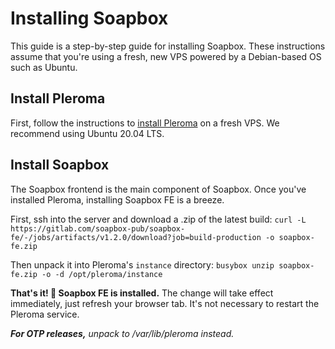 # Installing Soapbox

This guide is a step-by-step guide for installing Soapbox. These instructions assume that you're using a fresh, new VPS powered by a Debian-based OS such as Ubuntu.

## Install Pleroma

First, follow the instructions to [install Pleroma](https://docs-develop.pleroma.social/backend/installation/debian_based_en/) on a fresh VPS. We recommend using Ubuntu 20.04 LTS.

## Install Soapbox

The Soapbox frontend is the main component of Soapbox. Once you've installed Pleroma, installing Soapbox FE is a breeze.

First, ssh into the server and download a .zip of the latest build: ``curl -L https://gitlab.com/soapbox-pub/soapbox-fe/-/jobs/artifacts/v1.2.0/download?job=build-production -o soapbox-fe.zip``

Then unpack it into Pleroma's ``instance`` directory: ``busybox unzip soapbox-fe.zip -o -d /opt/pleroma/instance``

**That's it! 🎉 Soapbox FE is installed.** The change will take effect immediately, just refresh your browser tab. It's not necessary to restart the Pleroma service.

***For OTP releases,*** *unpack to /var/lib/pleroma instead.*
